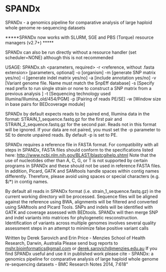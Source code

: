# SPANDx
SPANDx - a genomics pipeline for comparative analysis of large haploid whole genome re-sequencing datasets

*****SPANDx now works with SLURM, SGE and PBS (Torque) resource managers (v2.7+) *****

SPANDx can also be run directly without a resource handler (set scheduler=NONE) although this is not recommended

USAGE: SPANDx.sh 
<parameters, required> 
-r <reference, without .fasta extension> 
[parameters, optional] 
-o [organism] 
-m [generate SNP matrix yes/no] 
-i [generate indel matrix yes/no] 
-a [include annotation yes/no] 
-v [Variant genome file. Name must match the SnpEff database] 
-s [Specify read prefix to run single strain or none to construct a SNP matrix from a previous analysis ] 
-t [Sequencing technology used Illumina/Illumina_old/454/PGM] 
-p [Pairing of reads PE/SE] -w [Window size in base pairs for BEDcoverage module]

SPANDx by default expects reads to be paired end, Illumina data in the format: STRAIN_1_sequence.fastq.gz for the first pair and STRAIN_2_sequence.fastq.gz for the second pair. 
Reads not in this format will be ignored.
If your data are not paired, you must set the -p parameter to SE to denote unpaired reads. By default -p is set to PE.

SPANDx requires a reference file in FASTA format. 
For compatibility with all steps in SPANDx, FASTA files should conform to the specifications listed here: http://www.ncbi.nlm.nih.gov/BLAST/blastcgihelp.shtml
Note that the use of nucleotides other than A, C, G, or T is not supported by certain programs in SPANDx and these should not be used in reference FASTA files. 
In addition, Picard, GATK and SAMtools handle spaces within contig names differently. Therefore, please avoid using spaces or special characters (e.g. $/*) in contig names.

By default all reads in SPANDx format (i.e. strain_1_sequence.fastq.gz) in the current working directory will be processed. 
Sequence files will be aligned against the reference using BWA, alignments will be filtered and converted using SAMtools and Picard Tools.
SNPs and indels will be identified with GATK and coverage assessed with BEDtools.  SPANDx will then merge SNP and indel variants into matrices for phylogenetic resconstruction.
Identification of variants across multiple genomes involves several quality assessment steps in an attempt to minimize false positive variant calls 

Written by Derek Sarovich and Erin Price - Menzies School of Health Research, Darwin, Australia
Please send bug reports to mshr.bioinformatics@gmail.com or derek.sarovich@menzies.edu.au
If you find SPANDx useful and use it in published work please cite - SPANDx: a genomics pipeline for comparative analysis of large haploid whole genome re-sequencing datasets - BMC Research Notes 2014, 7:618"
